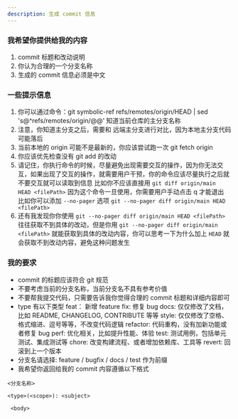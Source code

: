 ```yaml
---
description: 生成 commit 信息
---
```


### 我希望你提供给我的内容

1. commit 标题和改动说明
2. 你认为合理的一个分支名称
3. 生成的 commit 信息必须是中文

### 一些提示信息

1. 你可以通过命令：git symbolic-ref refs/remotes/origin/HEAD | sed 's@^refs/remotes/origin/@@' 知道当前仓库的主分支名称
2. 注意，你知道主分支之后，需要和 远端主分支进行对比，因为本地主分支代码可能落后
3. 当前本地的 origin 可能不是最新的，你应该尝试跑一次 git fetch origin
4. 你应该优先检查没有 git add 的改动
5. 请记住，你执行命令的时候，尽量避免出现需要交互的操作，因为你无法交互，如果出现了交互的操作，就需要用户干预，你的命令应该尽量执行之后就不要交互就可以读取到信息
   比如你不应该直接用 `git diff origin/main HEAD <filePath>` 因为这个命令一旦使用，你需要用户手动点击 q 才能退出
   比如你可以添加 `--no-pager` 选项 `git --no-pager diff origin/main HEAD <filePath>`
6. 还有我发现你你使用 `git --no-pager diff origin/main HEAD <filePath>` 往往获取不到具体的改动，但是你用 `git --no-pager diff origin/main <filePath>` 就能获取到具体的改动内容，你可以思考一下为什么加上 `HEAD` 就会获取不到改动内容，避免这种问题发生

### 我的要求

- commit 的标题应该符合 git 规范
- 不要考虑当前的分支名称，当前分支名不具有参考价值
- 不要帮我提交代码，只需要告诉我你觉得合理的 commit 标题和详细内容即可
- type 有以下类型
  feat： 新增 feature
  fix: 修复 bug
  docs: 仅仅修改了文档，比如 README, CHANGELOG, CONTRIBUTE 等等
  style: 仅仅修改了空格、格式缩进、逗号等等，不改变代码逻辑
  refactor: 代码重构，没有加新功能或者修复 bug
  perf: 优化相关，比如提升性能、体验
  test: 测试用例，包括单元测试、集成测试等
  chore: 改变构建流程、或者增加依赖库、工具等
  revert: 回滚到上一个版本
- 分支名请选择: feature / bugfix / docs / test 作为前缀
- 我希望你返回给我的 commit 内容遵循以下格式

```text
<分支名称>
```

```text
<type>(<scope>): <subject>

 <body>
```
